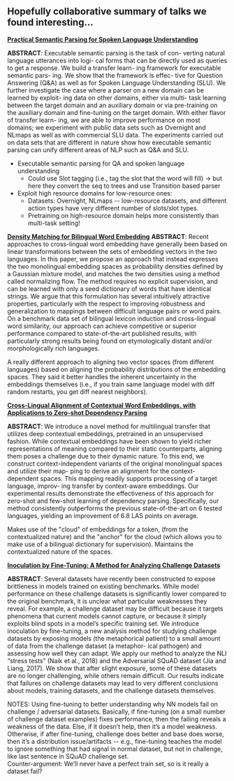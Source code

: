 ## Hopefully collaborative summary of talks we found interesting...

[**Practical Semantic Parsing for Spoken Language Understanding**](https://www.aclweb.org/anthology/N19-2003)

**ABSTRACT**: Executable semantic parsing is the task of con- verting natural language utterances into logi- cal forms that can be directly used as queries to get a response. We build a transfer learn- ing framework for executable semantic pars- ing. We show that the framework is effec- tive for Question Answering (Q&A) as well as for Spoken Language Understanding (SLU). We further investigate the case where a parser on a new domain can be learned by exploit- ing data on other domains, either via multi- task learning between the target domain and an auxiliary domain or via pre-training on the auxiliary domain and fine-tuning on the target domain. With either flavor of transfer learn- ing, we are able to improve performance on most domains; we experiment with public data sets such as Overnight and NLmaps as well as with commercial SLU data. The experiments carried out on data sets that are different in nature show how executable semantic parsing can unify different areas of NLP such as Q&A and SLU.

- Executable semantic parsing for QA and spoken language understanding
    - Could use Slot tagging (i.e., tag the slot that the word will fill) → but here they convert the seq to trees and use Transition based parser
- Exploit high resource domains for low-resource ones:
    - Datasets: Overnight, NLmaps -- low-resource datasets, and different action types have very different number of slots/slot types.
    - Pretraining on high-resource domain helps more consistently than multi-task setting!

[**Density Matching for Bilingual Word Embedding**](https://www.aclweb.org/anthology/N19-1161)
**ABSTRACT**: Recent approaches to cross-lingual word embedding have generally been based on linear transformations between the sets of embedding vectors in the two languages. In this paper, we propose an approach that instead expresses the two monolingual embedding spaces as probability densities defined by a Gaussian mixture model, and matches the two densities using a method called normalizing flow. The method requires no explicit supervision, and can be learned with only a seed dictionary of words that have identical strings. We argue that this formulation has several intuitively attractive properties, particularly with the respect to improving robustness and generalization to mappings between difficult language pairs or word pairs. On a benchmark data set of bilingual lexicon induction and cross-lingual word similarity, our approach can achieve competitive or superior performance compared to state-of-the-art published results, with particularly strong results being found on etymologically distant and/or morphologically rich languages.

A really different approach to aligning two vector spaces (from different languages) based on aligning the probability distributions of the embedding spaces.  They said it better handles the inherent uncertainty in the embeddings themselves (i.e., if you train same language model with diff random restarts, you get diff nearest neighbors).


[**Cross-Lingual Alignment of Contextual Word Embeddings, with Applications to Zero-shot Dependency Parsing**](https://www.aclweb.org/anthology/N19-1162)

**ABSTRACT**: We introduce a novel method for multilingual transfer that utilizes deep contextual embeddings, pretrained in an unsupervised fashion. While contextual embeddings have been shown to yield richer representations of meaning compared to their static counterparts, aligning them poses a challenge due to their dynamic nature. To this end, we construct context-independent variants of the original monolingual spaces and utilize their map- ping to derive an alignment for the context- dependent spaces. This mapping readily supports processing of a target language, improv- ing transfer by context-aware embeddings. Our experimental results demonstrate the effectiveness of this approach for zero-shot and few-shot learning of dependency parsing. Specifically, our method consistently outperforms the previous state-of-the-art on 6 tested languages, yielding an improvement of 6.8 LAS points on average.

Makes use of the "cloud" of embeddings for a token, (from the contextualized nature) and the "anchor" for the cloud (which allows you to make use of a bilingual dictionary for supervision).  Maintains the contextualized nature of the spaces.

[**Inoculation by Fine-Tuning: A Method for Analyzing Challenge Datasets**](https://www.aclweb.org/anthology/N19-1225)

**ABSTRACT**: Several datasets have recently been constructed to expose brittleness in models trained on existing benchmarks. While model performance on these challenge datasets is significantly lower compared to the original benchmark, it is unclear what particular weaknesses they reveal. For example, a challenge dataset may be difficult because it targets phenomena that current models cannot capture, or because it simply exploits blind spots in a model’s specific training set. We introduce inoculation by fine-tuning, a new analysis method for studying challenge datasets by exposing models (the metaphorical patient) to a small amount of data from the challenge dataset (a metaphor- ical pathogen) and assessing how well they can adapt. We apply our method to analyze the NLI “stress tests” (Naik et al., 2018) and the Adversarial SQuAD dataset (Jia and Liang, 2017). We show that after slight exposure, some of these datasets are no longer challenging, while others remain difficult. Our results indicate that failures on challenge datasets may lead to very different conclusions about models, training datasets, and the challenge datasets themselves.

NOTES: Using fine-tuning to better understanding why NN models fail on challenge / adversarial datasets.  Basically, if fine-tuning (on a small number of challenge dataset examples) fixes performance, then the failing reveals a weakness of the data.  Else, if it doesn’t help, then it’s a model weakness. Otherwise, if after fine-tuning, challenge does better and base does worse, then it’s a distribution issue/artifacts -- e.g., fine-tuning teaches the model to ignore something that had signal in normal dataset, but not in challenge, like last sentence in SQuAD challenge set.  
Counter-argument: We’ll never have a perfect train set, so is it really a dataset fail?

